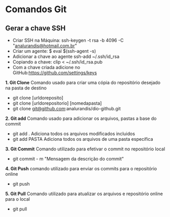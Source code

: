 
# Comandos Git 

## Gerar a chave SSH

 - Criar SSH na Máquina: ssh-keygen -t rsa -b 4096 -C
   "analurandis@hotmail.com.br"
 - Criar um agente: $ eval $(ssh-agent -s)
 -  Adicionar a chave ao agente ssh-add ~/.ssh/id_rsa
 -  Copiando a chave: clip < ~/.ssh/id_rsa.pub
 - Com a chave criada adicione no GitHub:https://github.com/settings/keys


**1. Git Clone**
Comando usado para criar uma cópia do repositório desejado na pasta de destino
- git clone [urldoreposito] 
- git clone [urldorepositorio] [nomedapasta]
- git clone git@github.com:analurandis/dio-github.git

**2. Git add**
Comando usado para adicionar os arquivos, pastas a base do commit
- git add . Adiciona todos os arquivos modificados incluidos
- git add PASTA Adiciona todos os arquivos de uma pasta específica 

**3. Git Commit**
Comando utilizado para efetivar o commit no repositório local
- git commit - m "Mensagem da descrição do commit"

**4. Git Push**
comando utilizado para enviar os commits para o repositório online
- git push

**5. Git Pull**
Comando utilizado para atualizar os arquivos e repositório online para o local

- git pull